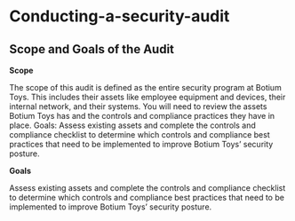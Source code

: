 # Conducting-a-security-audit
## Scope and Goals of the Audit

**Scope** 

The scope of this audit is defined as the entire security program at Botium Toys. This includes their assets like employee equipment and devices, their internal network, and their systems. You will need to review the assets Botium Toys has and the controls and compliance practices they have in place.
Goals: Assess existing assets and complete the controls and compliance checklist to determine which controls and compliance best practices that need to be implemented to  improve Botium Toys’ security posture.

**Goals** 

Assess existing assets and complete the controls and compliance checklist to determine which controls and compliance best practices that need to be implemented to  improve Botium Toys’ security posture.
